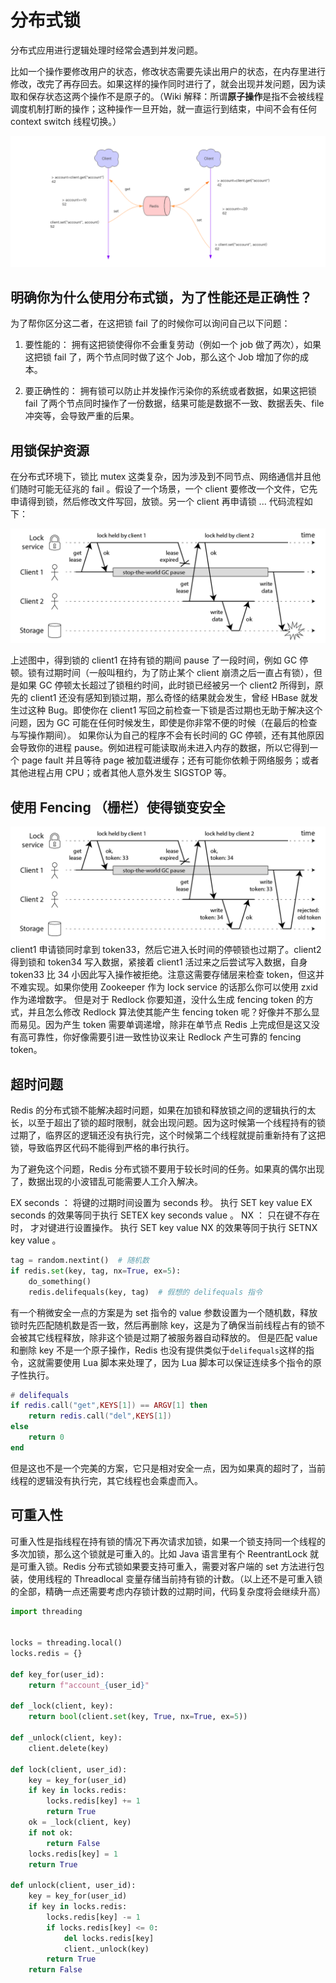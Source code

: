 # 分布式锁

分布式应用进行逻辑处理时经常会遇到并发问题。

比如一个操作要修改用户的状态，修改状态需要先读出用户的状态，在内存里进行修改，改完了再存回去。如果这样的操作同时进行了，就会出现并发问题，因为读取和保存状态这两个操作不是原子的。（Wiki 解释：所谓**原子操作**是指不会被线程调度机制打断的操作；这种操作一旦开始，就一直运行到结束，中间不会有任何 context switch 线程切换。）

![](../img/redis-netlock.png)

## 明确你为什么使用分布式锁，为了性能还是正确性？
为了帮你区分这二者，在这把锁 fail 了的时候你可以询问自己以下问题：

1. 要性能的： 拥有这把锁使得你不会重复劳动（例如一个 job 做了两次），如果这把锁 fail 了，两个节点同时做了这个 Job，那么这个 Job 增加了你的成本。

2. 要正确性的： 拥有锁可以防止并发操作污染你的系统或者数据，如果这把锁 fail 了两个节点同时操作了一份数据，结果可能是数据不一致、数据丢失、file 冲突等，会导致严重的后果。

## 用锁保护资源

 在分布式环境下，锁比 mutex 这类复杂，因为涉及到不同节点、网络通信并且他们随时可能无征兆的 fail 。假设了一个场景，一个 client 要修改一个文件，它先申请得到锁，然后修改文件写回，放锁。另一个 client 再申请锁 ... 代码流程如下：

![](../img/dead_lock.png)

上述图中，得到锁的 client1 在持有锁的期间 pause 了一段时间，例如 GC 停顿。锁有过期时间（一般叫租约，为了防止某个 client 崩溃之后一直占有锁），但是如果 GC 停顿太长超过了锁租约时间，此时锁已经被另一个 client2 所得到，原先的 client1 还没有感知到锁过期，那么奇怪的结果就会发生，曾经 HBase 就发生过这种 Bug。即使你在 client1 写回之前检查一下锁是否过期也无助于解决这个问题，因为 GC 可能在任何时候发生，即使是你非常不便的时候（在最后的检查与写操作期间）。 如果你认为自己的程序不会有长时间的 GC 停顿，还有其他原因会导致你的进程 pause。例如进程可能读取尚未进入内存的数据，所以它得到一个 page fault 并且等待 page 被加载进缓存；还有可能你依赖于网络服务；或者其他进程占用 CPU；或者其他人意外发生 SIGSTOP 等。

## 使用 Fencing （栅栏）使得锁变安全

![](../img/fencing.png)
client1 申请锁同时拿到 token33，然后它进入长时间的停顿锁也过期了。client2 得到锁和 token34 写入数据，紧接着 client1 活过来之后尝试写入数据，自身 token33 比 34 小因此写入操作被拒绝。注意这需要存储层来检查 token，但这并不难实现。如果你使用 Zookeeper 作为 lock service 的话那么你可以使用 zxid 作为递增数字。 但是对于 Redlock 你要知道，没什么生成 fencing token 的方式，并且怎么修改 Redlock 算法使其能产生 fencing token 呢？好像并不那么显而易见。因为产生 token 需要单调递增，除非在单节点 Redis 上完成但是这又没有高可靠性，你好像需要引进一致性协议来让 Redlock 产生可靠的 fencing token。

## 超时问题

Redis 的分布式锁不能解决超时问题，如果在加锁和释放锁之间的逻辑执行的太长，以至于超出了锁的超时限制，就会出现问题。因为这时候第一个线程持有的锁过期了，临界区的逻辑还没有执行完，这个时候第二个线程就提前重新持有了这把锁，导致临界区代码不能得到严格的串行执行。

为了避免这个问题，Redis 分布式锁不要用于较长时间的任务。如果真的偶尔出现了，数据出现的小波错乱可能需要人工介入解决。

EX seconds ： 将键的过期时间设置为 seconds 秒。 执行 SET key value EX seconds 的效果等同于执行 SETEX key seconds value 。
NX ： 只在键不存在时， 才对键进行设置操作。 执行 SET key value NX 的效果等同于执行 SETNX key value 。

```python
tag = random.nextint()  # 随机数
if redis.set(key, tag, nx=True, ex=5):
    do_something()
    redis.delifequals(key, tag)  # 假想的 delifequals 指令
```

有一个稍微安全一点的方案是为 set 指令的 value 参数设置为一个随机数，释放锁时先匹配随机数是否一致，然后再删除 key，这是为了确保当前线程占有的锁不会被其它线程释放，除非这个锁是过期了被服务器自动释放的。 但是匹配 value 和删除 key 不是一个原子操作，Redis 也没有提供类似于`delifequals`这样的指令，这就需要使用 Lua 脚本来处理了，因为 Lua 脚本可以保证连续多个指令的原子性执行。

```lua
# delifequals
if redis.call("get",KEYS[1]) == ARGV[1] then
    return redis.call("del",KEYS[1])
else
    return 0
end
```

但是这也不是一个完美的方案，它只是相对安全一点，因为如果真的超时了，当前线程的逻辑没有执行完，其它线程也会乘虚而入。

## 可重入性

可重入性是指线程在持有锁的情况下再次请求加锁，如果一个锁支持同一个线程的多次加锁，那么这个锁就是可重入的。比如 Java 语言里有个 ReentrantLock 就是可重入锁。Redis 分布式锁如果要支持可重入，需要对客户端的 set 方法进行包装，使用线程的 Threadlocal 变量存储当前持有锁的计数。（以上还不是可重入锁的全部，精确一点还需要考虑内存锁计数的过期时间，代码复杂度将会继续升高）

```python
import threading


locks = threading.local()
locks.redis = {}

def key_for(user_id):
    return f"account_{user_id}"

def _lock(client, key):
    return bool(client.set(key, True, nx=True, ex=5))

def _unlock(client, key):
    client.delete(key)

def lock(client, user_id):
    key = key_for(user_id)
    if key in locks.redis:
        locks.redis[key] += 1
        return True
    ok = _lock(client, key)
    if not ok:
        return False
    locks.redis[key] = 1
    return True

def unlock(client, user_id):
    key = key_for(user_id)
    if key in locks.redis:
        locks.redis[key] -= 1
        if locks.redis[key] <= 0:
            del locks.redis[key]
            client._unlock(key)
        return True
    return False
```

